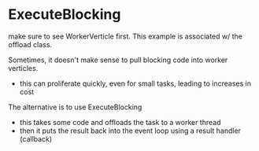 # ExecuteBlocking
make sure to see WorkerVerticle first. This example is associated w/ the offload class. 

Sometimes, it doesn't make sense to pull blocking code into worker verticles. 
- this can proliferate quickly, even for small tasks, leading to increases in cost

The alternative is to use ExecuteBlocking
- this takes some code and offloads the task to a worker thread
- then it puts the result back into the event loop using a result handler (callback)